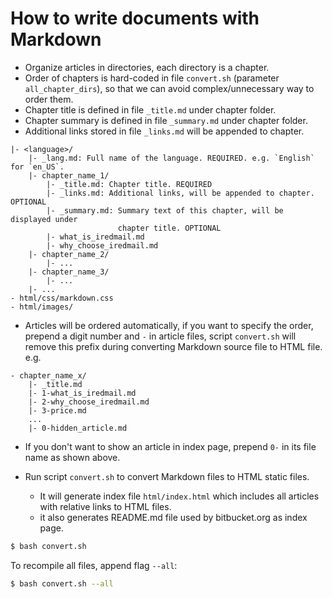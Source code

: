 # How to write documents with Markdown

* Organize articles in directories, each directory is a chapter.
* Order of chapters is hard-coded in file `convert.sh` (parameter
  `all_chapter_dirs`), so that we can avoid complex/unnecessary way to order them.
* Chapter title is defined in file `_title.md` under chapter folder.
* Chapter summary is defined in file `_summary.md` under chapter folder.
* Additional links stored in file `_links.md` will be appended to chapter.

```
|- <language>/
    |- _lang.md: Full name of the language. REQUIRED. e.g. `English` for `en_US`.
    |- chapter_name_1/
        |- _title.md: Chapter title. REQUIRED
        |- _links.md: Additional links, will be appended to chapter. OPTIONAL
        |- _summary.md: Summary text of this chapter, will be displayed under
                        chapter title. OPTIONAL
        |- what_is_iredmail.md
        |- why_choose_iredmail.md
    |- chapter_name_2/
        |- ...
    |- chapter_name_3/
        |- ...
    |- ...
- html/css/markdown.css
- html/images/
```

* Articles will be ordered automatically, if you want to specify the order,
  prepend a digit number and `-` in article files, script `convert.sh` will
  remove this prefix during converting Markdown source file to HTML file. e.g.

```
- chapter_name_x/
    |- _title.md
    |- 1-what_is_iredmail.md
    |- 2-why_choose_iredmail.md
    |- 3-price.md
    ...
    |- 0-hidden_article.md
```

* If you don't want to show an article in index page, prepend `0-` in its
  file name as shown above.

* Run script `convert.sh` to convert Markdown files to HTML static files.

    * It will generate index file `html/index.html` which includes all articles
      with relative links to HTML files.
    * it also generates README.md file used by bitbucket.org as index page.

```bash
$ bash convert.sh
```

To recompile all files, append flag `--all`:

```bash
$ bash convert.sh --all
```
